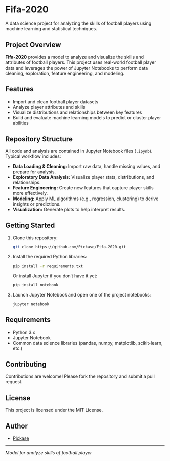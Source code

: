 # Fifa-2020

A data science project for analyzing the skills of football players using machine learning and statistical techniques.

## Project Overview

**Fifa-2020** provides a model to analyze and visualize the skills and attributes of football players. This project uses real-world football player data and leverages the power of Jupyter Notebooks to perform data cleaning, exploration, feature engineering, and modeling.

## Features

- Import and clean football player datasets
- Analyze player attributes and skills
- Visualize distributions and relationships between key features
- Build and evaluate machine learning models to predict or cluster player abilities

## Repository Structure

All code and analysis are contained in Jupyter Notebook files (`.ipynb`). Typical workflow includes:

- **Data Loading & Cleaning:** Import raw data, handle missing values, and prepare for analysis.
- **Exploratory Data Analysis:** Visualize player stats, distributions, and relationships.
- **Feature Engineering:** Create new features that capture player skills more effectively.
- **Modeling:** Apply ML algorithms (e.g., regression, clustering) to derive insights or predictions.
- **Visualization:** Generate plots to help interpret results.

## Getting Started

1. Clone this repository:
    ```bash
    git clone https://github.com/Pickase/Fifa-2020.git
    ```

2. Install the required Python libraries:
    ```bash
    pip install -r requirements.txt
    ```
    Or install Jupyter if you don’t have it yet:
    ```bash
    pip install notebook
    ```

3. Launch Jupyter Notebook and open one of the project notebooks:
    ```bash
    jupyter notebook
    ```

## Requirements

- Python 3.x
- Jupyter Notebook
- Common data science libraries (pandas, numpy, matplotlib, scikit-learn, etc.)

## Contributing

Contributions are welcome! Please fork the repository and submit a pull request.

## License

This project is licensed under the MIT License.

## Author

- [Pickase](https://github.com/Pickase)

---
_Model for analyze skills of football player_
